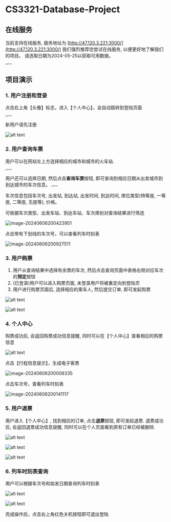 # CS3321-Database-Project

## 在线服务
当前支持在线服务, 服务地址为 [http://47.120.3.221:3000/](http://47.120.3.221:3000/)
我们强烈推荐您尝试在线服务, 以便更好地了解我们的项目。
请选取日期为2024-05-25以获取可用数据。



<img src="assets/online-service.png" alt="alt text" style="zoom: 33%;" />

## 项目演示

### 1. 用户注册和登录

点击右上角【头像】标志，进入【个人中心】，会自动跳转到登陆页面

<img src="assets/login.png" alt="alt text" style="zoom:33%;" />

新用户请先注册

![alt text](assets/register.png)



### 2. 用户查询车票

用户可以在网站左上方选择相应的城市和城市的火车站.

<img src="assets/city-station.png" alt="alt text" style="zoom: 33%;" />

用户还可以选择日期, 然后点击**查询车票**按钮, 即可查询到相应日期从出发城市到到达城市的车次信息。
<img src="assets/query-1.png" alt="alt text" style="zoom:33%;" />

车次信息包括车次号, 出发站, 到达站, 出发时间, 到达时间, 席位类型(特等座, 一等座, 二等座, 无座等), 价格。

可依据车次类型、出发车站、到达车站、车次席别对查询结果进行筛选

![image-20240606200423951](D:\doc\30504\大学本地\3.大三下\数据库技术\prj\CS3321-Database-Project\assets\query-3.png)

点击带有下划线的车次号，可以查看列车时刻表

![image-20240606200927511](D:\doc\30504\大学本地\3.大三下\数据库技术\prj\CS3321-Database-Project\assets\buy-6.png)

### 3. 用户购票

1. 用户从查询结果中选择有余票的车次, 然后点击查询页面中表格右侧对应车次的**预定**按钮
2. (已登录)用户可以进入购票页面, 未登录用户将被重定向到登陆页
3. 用户进行购票页面后, 选择相应的乘车人, 然后提交订单, 即可发起购票

![alt text](assets/buy-1.png)

![alt text](assets/buy-2.png)



### 4. 个人中心

购票成功后, 会返回购票成功信息提醒, 同时可以在【个人中心】查看相应的购票信息

![alt text](assets/buy-3.png)

点击【行程信息提示】，生成电子客票

![image-20240606200008335](D:\doc\30504\大学本地\3.大三下\数据库技术\prj\CS3321-Database-Project\assets\buy-4.png)

点击车次号，查看列车时刻表

![image-20240606200141117](D:\doc\30504\大学本地\3.大三下\数据库技术\prj\CS3321-Database-Project\assets\buy-5.png)

### 5. 用户退票

用户进入【个人中心】, 找到相应的订单, 点击**退票**按钮, 即可发起退票.
退票成功后, 会返回退票成功信息提醒, 同时可以在个人页面看到原有订单已经被删除.

![alt text](assets/buy-3.png)

![alt text](assets/exit-1.png)

![alt text](assets/exit-2.png)

### 6. 列车时刻表查询

用户可以根据车次号和始发日期查询列车时刻表

![alt text](assets/time-1.png)

![alt text](assets/time-2.png)

完成操作后，点击右上角红色关机按钮即可退出登陆
